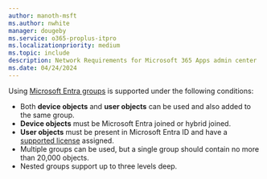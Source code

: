 ```yaml
---
author: manoth-msft
ms.author: nwhite
manager: dougeby
ms.service: o365-proplus-itpro
ms.localizationpriority: medium
ms.topic: include
description: Network Requirements for Microsoft 365 Apps admin center 
ms.date: 04/24/2024
---
```

<!--This file is shared by update-validation.md, cloud-update.md, inventory.md, overview.md, overview-cloud-policy.md. Headings are driven by article context.-->
Using [Microsoft Entra groups](/entra/fundamentals/concept-learn-about-groups) is supported under the following conditions:

- Both **device objects** and **user objects** can be used and also added to the same group.
- **Device objects** must be Microsoft Entra joined or hybrid joined.
- **User objects** must be present in Microsoft Entra ID and have a [supported license](#licensing-requirements) assigned.
- Multiple groups can be used, but a single group should contain no more than 20,000 objects.
- Nested groups support up to three levels deep.
